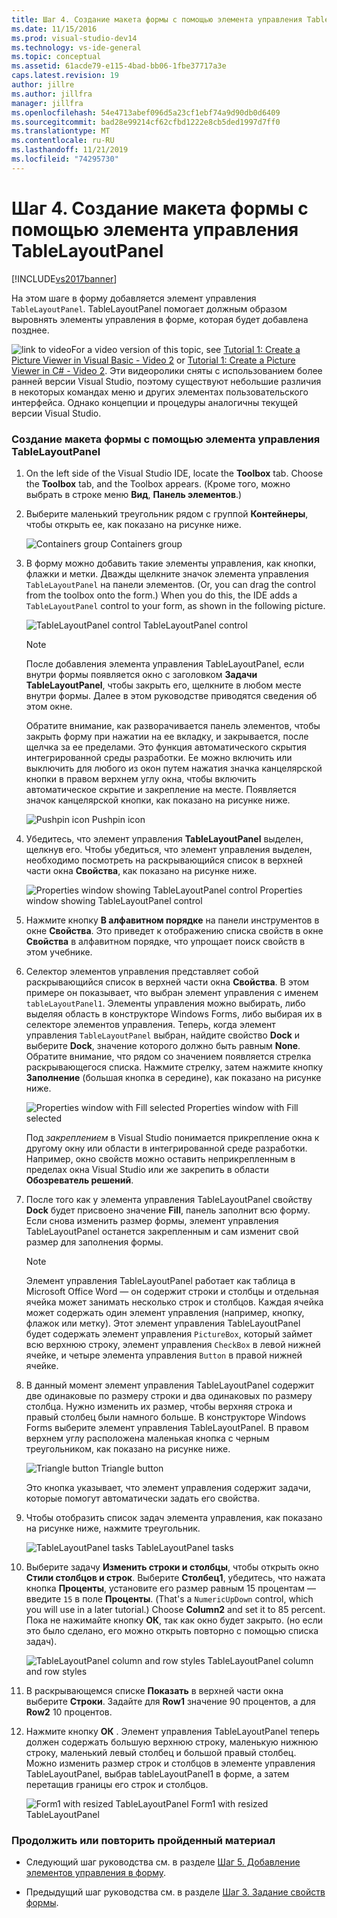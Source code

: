 ```yaml
---
title: Шаг 4. Создание макета формы с помощью элемента управления TableLayoutPanel | Microsoft Docs
ms.date: 11/15/2016
ms.prod: visual-studio-dev14
ms.technology: vs-ide-general
ms.topic: conceptual
ms.assetid: 61acde79-e115-4bad-bb06-1fbe37717a3e
caps.latest.revision: 19
author: jillre
ms.author: jillfra
manager: jillfra
ms.openlocfilehash: 54e4713abef096d5a23cf1ebf74a9d90db0d6409
ms.sourcegitcommit: bad28e99214cf62cfbd1222e8cb5ded1997d7ff0
ms.translationtype: MT
ms.contentlocale: ru-RU
ms.lasthandoff: 11/21/2019
ms.locfileid: "74295730"
---
```

# <a name="step-4-lay-out-your-form-with-a-tablelayoutpanel-control"></a>Шаг 4. Создание макета формы с помощью элемента управления TableLayoutPanel
[!INCLUDE[vs2017banner](../includes/vs2017banner.md)]

На этом шаге в форму добавляется элемент управления `TableLayoutPanel`. TableLayoutPanel помогает должным образом выровнять элементы управления в форме, которая будет добавлена позднее.

 ![link to video](../data-tools/media/playvideo.gif "PlayVideo")For a video version of this topic, see [Tutorial 1: Create a Picture Viewer in Visual Basic - Video 2](https://go.microsoft.com/fwlink/?LinkId=205211) or [Tutorial 1: Create a Picture Viewer in C# - Video 2](https://go.microsoft.com/fwlink/?LinkId=205200). Эти видеоролики сняты с использованием более ранней версии Visual Studio, поэтому существуют небольшие различия в некоторых командах меню и других элементах пользовательского интерфейса. Однако концепции и процедуры аналогичны текущей версии Visual Studio.

### <a name="to-lay-out-your-form-with-a-tablelayoutpanel-control"></a>Создание макета формы с помощью элемента управления TableLayoutPanel

1. On the left side of the Visual Studio IDE, locate the **Toolbox** tab. Choose the **Toolbox** tab, and the Toolbox appears. (Кроме того, можно выбрать в строке меню **Вид**, **Панель элементов**.)

2. Выберите маленький треугольник рядом с группой **Контейнеры**, чтобы открыть ее, как показано на рисунке ниже.

     ![Containers group](../ide/media/express-toolbox.png "Express_Toolbox") Containers group

3. В форму можно добавить такие элементы управления, как кнопки, флажки и метки. Дважды щелкните значок элемента управления `TableLayoutPanel` на панели элементов. (Or, you can drag the control from the toolbox onto the form.) When you do this, the IDE adds a `TableLayoutPanel` control to your form, as shown in the following picture.

     ![TableLayoutPanel control](../ide/media/express-formtablelayout.png "Express_FormTableLayout") TableLayoutPanel control

    > [!NOTE]
    > После добавления элемента управления TableLayoutPanel, если внутри формы появляется окно с заголовком **Задачи TableLayoutPanel**, чтобы закрыть его, щелкните в любом месте внутри формы. Далее в этом руководстве приводятся сведения об этом окне.

     Обратите внимание, как разворачивается панель элементов, чтобы закрыть форму при нажатии на ее вкладку, и закрывается, после щелчка за ее пределами. Это функция автоматического скрытия интегрированной среды разработки. Ее можно включить или выключить для любого из окон путем нажатия значка канцелярской кнопки в правом верхнем углу окна, чтобы включить автоматическое скрытие и закрепление на месте. Появляется значок канцелярской кнопки, как показано на рисунке ниже.

     ![Pushpin icon](../ide/media/express-pushpintoolbox.png "Express_PushpinToolbox") Pushpin icon

4. Убедитесь, что элемент управления **TableLayoutPanel** выделен, щелкнув его. Чтобы убедиться, что элемент управления выделен, необходимо посмотреть на раскрывающийся список в верхней части окна **Свойства**, как показано на рисунке ниже.

     ![Properties window showing TableLayoutPanel control](../ide/media/express-controlspropwin.png "Express_ControlsPropWin") Properties window showing TableLayoutPanel control

5. Нажмите кнопку **В алфавитном порядке** на панели инструментов в окне **Свойства**. Это приведет к отображению списка свойств в окне **Свойства** в алфавитном порядке, что упрощает поиск свойств в этом учебнике.

6. Селектор элементов управления представляет собой раскрывающийся список в верхней части окна **Свойства**. В этом примере он показывает, что выбран элемент управления с именем `tableLayoutPanel1`. Элементы управления можно выбирать, либо выделяя область в конструкторе Windows Forms, либо выбирая их в селекторе элементов управления. Теперь, когда элемент управления `TableLayoutPanel` выбран, найдите свойство **Dock** и выберите **Dock**, значение которого должно быть равным **None**. Обратите внимание, что рядом со значением появляется стрелка раскрывающегося списка. Нажмите стрелку, затем нажмите кнопку **Заполнение** (большая кнопка в середине), как показано на рисунке ниже.

     ![Properties window with Fill selected](../ide/media/express-docktable.png "Express_DockTable") Properties window with Fill selected

     Под *закреплением* в Visual Studio понимается прикрепление окна к другому окну или области в интегрированной среде разработки. Например, окно свойств можно оставить неприкрепленным в пределах окна Visual Studio или же закрепить в области **Обозреватель решений**.

7. После того как у элемента управления TableLayoutPanel свойству **Dock** будет присвоено значение **Fill**, панель заполнит всю форму. Если снова изменить размер формы, элемент управления TableLayoutPanel останется закрепленным и сам изменит свой размер для заполнения формы.

    > [!NOTE]
    > Элемент управления TableLayoutPanel работает как таблица в Microsoft Office Word — он содержит строки и столбцы и отдельная ячейка может занимать несколько строк и столбцов. Каждая ячейка может содержать один элемент управления (например, кнопку, флажок или метку). Этот элемент управления TableLayoutPanel будет содержать элемент управления `PictureBox`, который займет всю верхнюю строку, элемент управления `CheckBox` в левой нижней ячейке, и четыре элемента управления `Button` в правой нижней ячейке.

8. В данный момент элемент управления TableLayoutPanel содержит две одинаковые по размеру строки и два одинаковых по размеру столбца. Нужно изменить их размер, чтобы верхняя строка и правый столбец были намного больше. В конструкторе Windows Forms выберите элемент управления TableLayoutPanel. В правом верхнем углу расположена маленькая кнопка с черным треугольником, как показано на рисунке ниже.

     ![Triangle button](../ide/media/express-iconblacktriangle.gif "Express_IconBlackTriangle") Triangle button

     Это кнопка указывает, что элемент управления содержит задачи, которые помогут автоматически задать его свойства.

9. Чтобы отобразить список задач элемента управления, как показано на рисунке ниже, нажмите треугольник.

     ![TableLayoutPanel tasks](../ide/media/express-tablepanel.png "Express_TablePanel") TableLayoutPanel tasks

10. Выберите задачу **Изменить строки и столбцы**, чтобы открыть окно **Стили столбцов и строк**. Выберите **Столбец1**, убедитесь, что нажата кнопка **Проценты**, установите его размер равным 15 процентам — введите `15` в поле **Проценты**. (That's a `NumericUpDown` control, which you will use in a later tutorial.) Choose **Column2** and set it to 85 percent. Пока не нажимайте кнопку **ОК**, так как окно будет закрыто. (но если это было сделано, его можно открыть повторно с помощью списка задач).

     ![TableLayoutPanel column and row styles](../ide/media/vs-tablelayoutpanel-setup.png "VS_TableLayoutPanel_Setup") TableLayoutPanel column and row styles

11. В раскрывающемся списке **Показать** в верхней части окна выберите **Строки**. Задайте для **Row1** значение 90 процентов, а для **Row2** 10 процентов.

12. Нажмите кнопку **ОК** . Элемент управления TableLayoutPanel теперь должен содержать большую верхнюю строку, маленькую нижнюю строку, маленький левый столбец и большой правый столбец. Можно изменить размер строк и столбцов в элементе управления TableLayoutPanel, выбрав tableLayoutPanel1 в форме, а затем перетащив границы его строк и столбцов.

     ![Form1 with resized TableLayoutPanel](../ide/media/vs-formafterlayoutpanel.png "VS_FormAfterLayoutPanel") Form1 with resized TableLayoutPanel

### <a name="to-continue-or-review"></a>Продолжить или повторить пройденный материал

- Следующий шаг руководства см. в разделе [Шаг 5. Добавление элементов управления в форму](../ide/step-5-add-controls-to-your-form.md).

- Предыдущий шаг руководства см. в разделе [Шаг 3. Задание свойств формы](../ide/step-3-set-your-form-properties.md).
